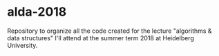 # alda-2018
Repository to organize all the code created for the lecture "algorithms &amp; data structures" I'll attend at the summer term 2018 at Heidelberg University.
